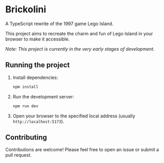 # Brickolini

A TypeScript rewrite of the 1997 game Lego Island.

This project aims to recreate the charm and fun of Lego Island in your browser to make it accessible.

*Note: This project is currently in the very early stages of development.*

## Running the project

1.  Install dependencies:
    ```bash
    npm install
    ```
2.  Run the development server:
    ```bash
    npm run dev
    ```
3.  Open your browser to the specified local address (usually `http://localhost:5173`). 

## Contributing

Contributions are welcome! Please feel free to open an issue or submit a pull request.
